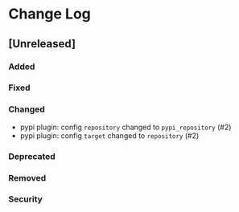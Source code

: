 
# Change Log

## [Unreleased]
### Added
### Fixed
### Changed

- pypi plugin: config `repository` changed to `pypi_repository` (#2)
- pypi plugin: config `target` changed to `repository` (#2)

### Deprecated
### Removed
### Security

